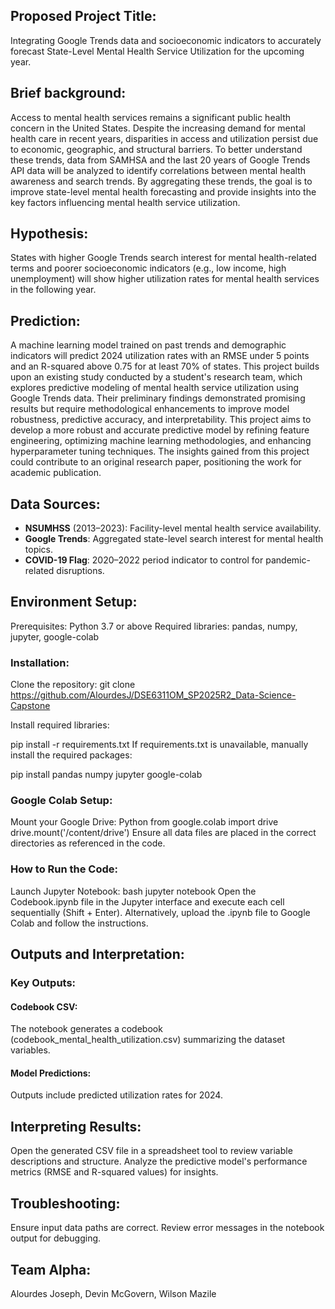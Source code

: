 
## Proposed Project Title: 
Integrating Google Trends data and socioeconomic indicators to accurately forecast State-Level Mental Health Service Utilization for the upcoming year.

## Brief background:

Access to mental health services remains a significant public health concern in the United States. Despite the increasing demand for mental health care in recent years, disparities in access and utilization persist due to economic, geographic, and structural barriers. To better understand these trends, data from SAMHSA and the last 20 years of Google Trends API data will be analyzed to identify correlations between mental health awareness and search trends. By aggregating these trends, the goal is to improve state-level mental health forecasting and provide insights into the key factors influencing mental health service utilization.

## Hypothesis:

States with higher Google Trends search interest for mental health-related terms and poorer socioeconomic indicators (e.g., low income, high unemployment) will show higher utilization rates for mental health services in the following year.

## Prediction:

A machine learning model trained on past trends and demographic indicators will predict 2024 utilization rates with an RMSE under 5 points and an R-squared above 0.75 for at least 70% of states. This project builds upon an existing study conducted by a student's research team, which explores predictive modeling of mental health service utilization using Google Trends data. Their preliminary findings demonstrated promising results but require methodological enhancements to improve model robustness, predictive accuracy, and interpretability. This project aims to develop a more robust and accurate predictive model by refining feature engineering, optimizing machine learning methodologies, and enhancing hyperparameter tuning techniques. The insights gained from this project could contribute to an original research paper, positioning the work for academic publication.

## Data Sources:  
- **NSUMHSS** (2013–2023): Facility-level mental health service availability.
- **Google Trends**: Aggregated state-level search interest for mental health topics.
- **COVID-19 Flag**: 2020–2022 period indicator to control for pandemic-related disruptions.

## Environment Setup:
Prerequisites:
Python 3.7 or above
Required libraries: pandas, numpy, jupyter, google-colab

### Installation:
Clone the repository:
git clone https://github.com/AlourdesJ/DSE6311OM_SP2025R2_Data-Science-Capstone

Install required libraries:

pip install -r requirements.txt
If requirements.txt is unavailable, manually install the required packages:

pip install pandas numpy jupyter google-colab

### Google Colab Setup:
Mount your Google Drive:
Python
from google.colab import drive
drive.mount('/content/drive')
Ensure all data files are placed in the correct directories as referenced in the code.

### How to Run the Code:
Launch Jupyter Notebook:
bash
jupyter notebook
Open the Codebook.ipynb file in the Jupyter interface and execute each cell sequentially (Shift + Enter).
Alternatively, upload the .ipynb file to Google Colab and follow the instructions.

## Outputs and Interpretation:
### Key Outputs:
#### Codebook CSV: 
The notebook generates a codebook (codebook_mental_health_utilization.csv) summarizing the dataset variables.
#### Model Predictions: 
Outputs include predicted utilization rates for 2024.

## Interpreting Results:
Open the generated CSV file in a spreadsheet tool to review variable descriptions and structure.
Analyze the predictive model's performance metrics (RMSE and R-squared values) for insights.
## Troubleshooting:
Ensure input data paths are correct.
Review error messages in the notebook output for debugging.
## Team Alpha:
Alourdes Joseph,
Devin McGovern,
Wilson Mazile 


